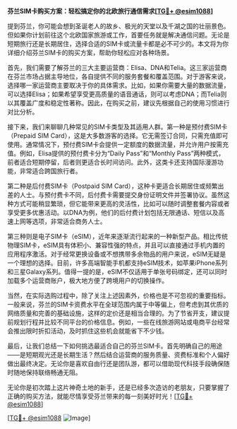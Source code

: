 **芬兰SIM卡购买方案：轻松搞定你的北欧旅行通信需求[[TG💪+ @esim1088](https://t.me/s/esim1088)]**

提到芬兰，你可能会想到圣诞老人的故乡、极光的天堂以及千湖之国的壮丽景色。但如果你计划前往这个北欧国家旅游或工作，首要任务就是解决通信问题。无论是短期旅行还是长期居住，选择合适的SIM卡或流量卡都是必不可少的。本文将为你详细介绍芬兰SIM卡的购买方案，帮助你轻松应对各种场景。

首先，我们需要了解芬兰的三大主要运营商：Elisa、DNA和Telia。这三家运营商在芬兰市场占据主导地位，各自提供不同的服务套餐和覆盖范围。对于游客来说，选择哪一家运营商主要取决于你的具体需求。比如，如果你需要大量的数据流量，可以选择Elisa；如果希望享受更高质量的语音通话，则可以考虑DNA；而Telia则以其覆盖广度和稳定性著称。因此，在购买之前，建议先根据自己的使用习惯进行对比分析。

接下来，我们来聊聊几种常见的SIM卡类型及其适用人群。第一种是预付费SIM卡（Prepaid SIM Card），这是大多数游客的选择。它无需签订合同，只需充值即可使用。通常情况下，预付费SIM卡会提供一定额度的数据流量，并允许用户按需充值。例如，Elisa提供的预付费卡分为“Daily Pass”和“Monthly Pass”两种模式，前者适合短期停留，后者则更适合长时间访问。此外，这类卡还支持国际漫游功能，非常适合跨国旅行者。

第二种是后付费SIM卡（Postpaid SIM Card），这种卡更适合长期居住或频繁出差的人士。与预付费卡不同，后付费卡需要提交身份证明文件并签署协议。虽然这种方式可能稍显繁琐，但它能带来更高的灵活性，比如可以随时调整套餐内容或者享受更多优惠活动。以DNA为例，他们的后付费计划包括无限通话、短信以及高速上网等选项，非常适合商务人士。

第三种则是电子SIM卡（eSIM），近年来逐渐流行起来的一种新型产品。相比传统物理SIM卡，eSIM具有体积小、兼容性强的特点，并且可以直接通过手机内置的应用程序激活。对于经常更换设备或不想携带多余物品的用户来说，eSIM无疑是一个理想的选择。目前，许多高端智能手机都支持eSIM技术，如苹果iPhone系列和三星Galaxy系列。值得一提的是，eSIM不仅适用于单张号码绑定，还可以同时加载多个运营商账户，极大地方便了跨境用户的切换操作。

当然，在实际选购过程中，除了关注上述因素外，价格也是不可忽视的重要指标。一般来说，芬兰的SIM卡资费水平在全球范围内属于中等偏上，但考虑到其优质的网络质量和完善的基础设施，这样的定价还是相当合理的。为了节省开支，建议提前规划行程并比较不同平台的价格信息。例如，一些在线旅游网站或电商平台经常会推出限时折扣活动，及时抓住这些机会就能省下不少钱。

最后，让我们总结一下如何挑选最适合自己的芬兰SIM卡。首先明确自己的用途——是短期观光还是长期生活？然后结合运营商的服务质量、资费标准和个人偏好做出最终决定。无论你是喜欢自由行还是团队游，都可以借助现代科技手段确保随时随地保持联络畅通无阻。

无论你是初次踏上这片神奇土地的新手，还是已经多次造访的老朋友，只要掌握了正确的购买方法，就能尽情享受芬兰带来的每一刻美好时光！[[TG💪+ @esim1088](https://t.me/s/esim1088)]

[[TG💪+ @esim1088](https://t.me/s/esim1088) ![Image](https://i.postimg.cc/4NQfJmqS/Snipaste-2025-05-13-00-14-12.png)]